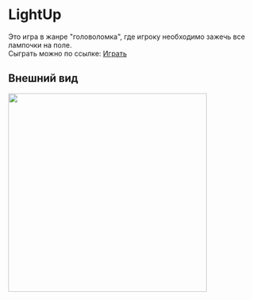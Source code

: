# LightUp
Это игра в жанре "головоломка", где игроку необходимо зажечь все лампочки на поле.<br>
Сыграть можно по ссылке: <a href="https://yandex.ru/games/app/268657?lang=ru">Играть</a><br>
## Внешний вид
<img src="https://github.com/Vital1kS/LightUp/assets/56350325/80b85fcb-a6e0-411c-9f62-232c2304cd3a" width="400">


